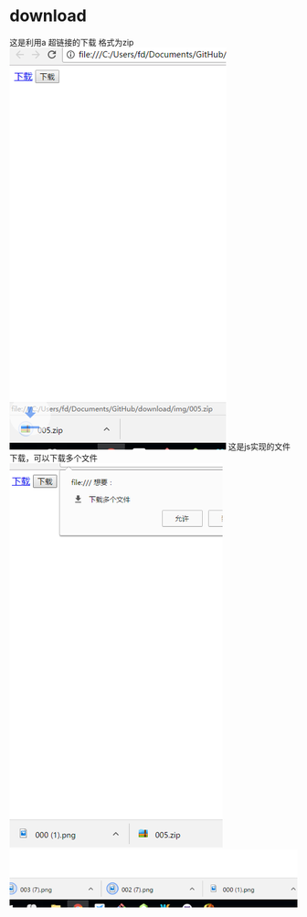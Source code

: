# download
这是利用a 超链接的下载 格式为zip 
![image](https://github.com/wind17/download/blob/master/img/1.png)
这是js实现的文件下载，可以下载多个文件
![image](https://github.com/wind17/download/blob/master/img/2.png)
![image](https://github.com/wind17/download/blob/master/img/3.png)
